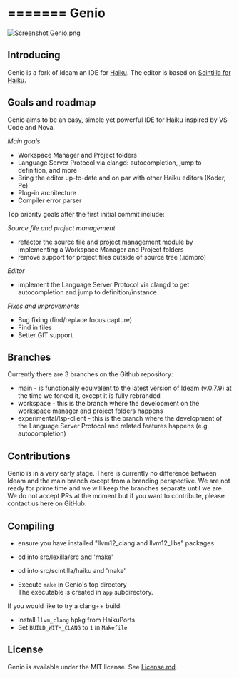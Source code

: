 =======
Genio
================
![Screenshot](https://github.com/nexus6-haiku/Genio/blob/main/data/screenshot/Genio.png)
    Genio.png

Introducing
------------------
Genio is a fork of Ideam an IDE for [Haiku](https://www.haiku-os.org).
The editor is based on [Scintilla for Haiku](https://sourceforge.net/p/scintilla/haiku/ci/default/tree/).  

Goals and roadmap
------------------
Genio aims to be an easy, simple yet powerful IDE for Haiku inspired by VS Code and Nova.

*Main goals*
* Workspace Manager and Project folders
* Language Server Protocol via clangd: autocompletion, jump to definition, and more
* Bring the editor up-to-date and on par with other Haiku editors (Koder, Pe)
* Plug-in architecture
* Compiler error parser

Top priority goals after the first initial commit include:

*Source file and project management*
* refactor the source file and project management module by implementing a Workspace Manager and Project folders
* remove support for project files outside of source tree (.idmpro)
	
*Editor*
* implement the Language Server Protocol via clangd to get autocompletion and jump to definition/instance

*Fixes and improvements*
* Bug fixing (find/replace focus capture)
* Find in files
* Better GIT support

Branches
------------------
Currently there are 3 branches on the Github repository:
* main - is functionally equivalent to the latest version of Ideam (v.0.7.9) at the time we forked it, except it is fully rebranded
* workspace - this is the branch where the development on the workspace manager and project folders happens
* experimental/lsp-client - this is the branch where the development of the Language Server Protocol and related features happens (e.g. autocompletion)
	
Contributions
------------------
Genio is in a very early stage. There is currently no difference between Ideam and the main branch except from a branding perspective.
We are not ready for prime time and we will keep the branches separate until we are.
We do not accept PRs at the moment but if you want to contribute, please contact us here on GitHub.

Compiling
----------------

* ensure you have installed "llvm12_clang and llvm12_libs" packages

* cd into src/lexilla/src and 'make'
* cd into src/scintilla/haiku and 'make'

* Execute `make` in Genio's top directory  
The executable is created in `app` subdirectory.  

If you would like to try a clang++ build:
* Install `llvm_clang` hpkg from HaikuPorts
* Set `BUILD_WITH_CLANG` to `1` in `Makefile`

License
----------------
Genio is available under the MIT license. See [License.md](License.md).

